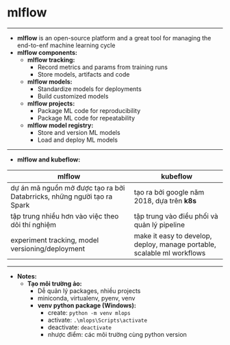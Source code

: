 # mlflow
---
- **mlflow** is an open-source platform and a great tool for managing the end-to-enf machine learning cycle
- **mlflow components:**
  - **mlflow tracking:**
    - Record metrics and params from training runs
    - Store models, artifacts and code
  - **mlflow models:**
    - Standardize models for deployments
    - Build customized models
  - **mlflow projects:**
    - Package ML code for reproducibility
    - Package ML code for repeatability
  - **mlflow model registry:**
    - Store and version ML models
    - Load and deploy ML models
---
- **mlflow and kubeflow:**

|mlflow|kubeflow|
|------|--------|
|dự án mã nguồn mở được tạo ra bởi Databrricks, những người tạo ra Spark|tạo ra bởi google năm 2018, dựa trên **k8s**|
|tập trung nhiều hơn vào việc theo dõi thí nghiệm|tập trung vào điều phối và quản lý pipeline|
|experiment tracking, model versioning/deployment|make it easy to develop, deploy, manage portable, scalable ml workflows|

---
- **Notes:**
  - **Tạo môi trường ảo:**
    - Dễ quản lý packages, nhiều projects
    - miniconda, virtualenv, pyenv, venv
    - **venv python package (Windows):**
      - create: `python -m venv mlops`
      - activate: `.\mlops\Scripts\activate`
      - deactivate: `deactivate`
      - nhược điểm: các môi trường cùng python version